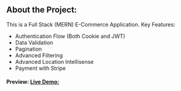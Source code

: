 ## About the Project:
This is a Full Stack (MERN) E-Commerce Application.
Key Features:
- Authentication Flow (Both Cookie and JWT)
- Data Validation
- Pagination
- Advanced Filtering
- Advanced Location Intellisense
- Payment with Stripe

#### Preview: [Live Demo:]()
